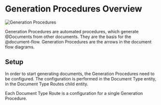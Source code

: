 # Generation Procedures Overview


![Generation Procedures](generation-procedures.SVG)

Generation Procedures are automated procedures, which generate @Documents from other documents.
They are the basis for the @document-flow.
Generation Procedures are the arrows in the document flow diagrams.

## Setup

In order to start generating documents, the Generation Procedures need to be configured.
The configuration is performed in the Document Type entity, in the Document Type Routes child entity.

Each Document Type Route is a configuration for a single Generation Procedure.
